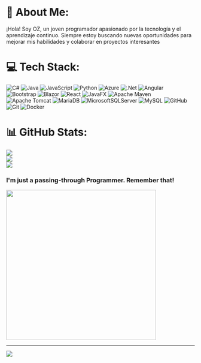 # 💫 About Me:
¡Hola! Soy OZ, un joven programador apasionado por la tecnología y el aprendizaje continuo. Siempre estoy buscando nuevas oportunidades para mejorar mis habilidades y colaborar en proyectos interesantes


# 💻 Tech Stack:
![C#](https://img.shields.io/badge/c%23-%23239120.svg?style=for-the-badge&logo=csharp&logoColor=white) ![Java](https://img.shields.io/badge/java-%23ED8B00.svg?style=for-the-badge&logo=openjdk&logoColor=white) ![JavaScript](https://img.shields.io/badge/javascript-%23323330.svg?style=for-the-badge&logo=javascript&logoColor=%23F7DF1E) ![Python](https://img.shields.io/badge/python-3670A0?style=for-the-badge&logo=python&logoColor=ffdd54) ![Azure](https://img.shields.io/badge/azure-%230072C6.svg?style=for-the-badge&logo=microsoftazure&logoColor=white) ![.Net](https://img.shields.io/badge/.NET-5C2D91?style=for-the-badge&logo=.net&logoColor=white) ![Angular](https://img.shields.io/badge/angular-%23DD0031.svg?style=for-the-badge&logo=angular&logoColor=white) ![Bootstrap](https://img.shields.io/badge/bootstrap-%238511FA.svg?style=for-the-badge&logo=bootstrap&logoColor=white) ![Blazor](https://img.shields.io/badge/blazor-%235C2D91.svg?style=for-the-badge&logo=blazor&logoColor=white) ![React](https://img.shields.io/badge/react-%2320232a.svg?style=for-the-badge&logo=react&logoColor=%2361DAFB) ![JavaFX](https://img.shields.io/badge/javafx-%23FF0000.svg?style=for-the-badge&logo=javafx&logoColor=white) ![Apache Maven](https://img.shields.io/badge/Apache%20Maven-C71A36?style=for-the-badge&logo=Apache%20Maven&logoColor=white) ![Apache Tomcat](https://img.shields.io/badge/apache%20tomcat-%23F8DC75.svg?style=for-the-badge&logo=apache-tomcat&logoColor=black) ![MariaDB](https://img.shields.io/badge/MariaDB-003545?style=for-the-badge&logo=mariadb&logoColor=white) ![MicrosoftSQLServer](https://img.shields.io/badge/Microsoft%20SQL%20Server-CC2927?style=for-the-badge&logo=microsoft%20sql%20server&logoColor=white) ![MySQL](https://img.shields.io/badge/mysql-4479A1.svg?style=for-the-badge&logo=mysql&logoColor=white) ![GitHub](https://img.shields.io/badge/github-%23121011.svg?style=for-the-badge&logo=github&logoColor=white) ![Git](https://img.shields.io/badge/git-%23F05033.svg?style=for-the-badge&logo=git&logoColor=white) ![Docker](https://img.shields.io/badge/docker-%230db7ed.svg?style=for-the-badge&logo=docker&logoColor=white)
# 📊 GitHub Stats:
![](https://github-readme-stats.vercel.app/api?username=Flores-Oz&theme=dark&hide_border=false&include_all_commits=false&count_private=false)<br/>
![](https://github-readme-streak-stats.herokuapp.com/?user=Flores-Oz&theme=dark&hide_border=false)<br/>
![](https://github-readme-stats.vercel.app/api/top-langs/?username=Flores-Oz&theme=dark&hide_border=false&include_all_commits=false&count_private=false&layout=compact)

### I'm just a passing-through Programmer. Remember that! 
<img src='https://64.media.tumblr.com/38faa681d7e2c2c2ca3f338e3f0c5e1e/tumblr_ppccqw16kS1s9o2o3o5_500.gifv' style="height: 400px;"/>

---
[![](https://visitcount.itsvg.in/api?id=Flores-Oz&icon=2&color=7)](https://visitcount.itsvg.in)

<!-- Proudly created with GPRM ( https://gprm.itsvg.in ) -->
